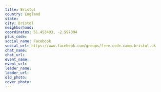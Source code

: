 ```yaml
---
title: Bristol
country: England
state: 
city: Bristol
neighborhood: 
coordinates: 51.453493, -2.597394
plus_code:
social_name: Facebook
social_url: https://www.facebook.com/groups/free.code.camp.bristol.uk
chat_name:
chat_url:
event_name:
event_url:
leader_name:
leader_url:
old_photo: 
cover_photo:
---
```

